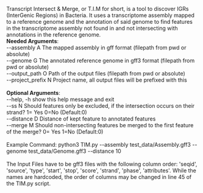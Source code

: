 Transcript Intersect & Merge, or T.I.M for short, is a tool to discover IGRs (InterGenic Regions) in Bacteria. It uses a transcriptome assembly mapped to a reference genome and the annotation of said genome to find features in the transcriptome assembly not found in and not intersecting with annotations in the reference genome.
<br />
**Needed Arguments**:<br />
  --assembly A        The mapped assembly in gff format (filepath from pwd or absolute)<br />
  --genome G          The annotated reference genome in gff3 format (filepath from pwd or absolute)<br />
  --output_path O     Path of the output files (filepath from pwd or absolute)<br />
  --project_prefix N  Project name, all output files will be prefixed with this<br />
<br />
**Optional Arguments**:<br />
  --help, -h          show this help message and exit<br />
  --ss N              Should features only be excluded, if the intersection occurs on their strand? 1= Yes 0=No (Default:0)<br />
  --distance D        Distance of kept feature to annotated features<br />
  --merge M           Should non-intersecting features be merged to the first feature of the merge? 0= Yes 1=No (Default:0)<br />
<br />
Example Command: python3 TIM.py --assembly test_data/Assembly.gff3 --genome test_data/Genome.gff3 --distance 10<br />
<br />
The Input Files have to be gff3 files with the following column order: 'seqid', 'source', 'type', 'start', 'stop', 'score', 'strand', 'phase', 'attributes'. While the names are hardcoded, the order of columns may be changed in line 45 of the TIM.py script. <br />
<br />
